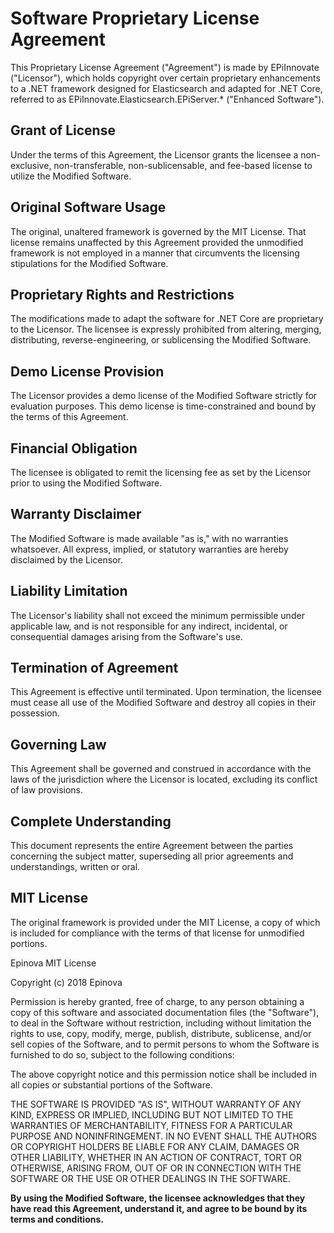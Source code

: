 # Software Proprietary License Agreement

This Proprietary License Agreement ("Agreement") is made by EPiInnovate ("Licensor"), which holds copyright over certain proprietary enhancements to a .NET framework designed for Elasticsearch and adapted for .NET Core, referred to as EPiInnovate.Elasticsearch.EPiServer.* ("Enhanced Software").

## Grant of License

Under the terms of this Agreement, the Licensor grants the licensee a non-exclusive, non-transferable, non-sublicensable, and fee-based license to utilize the Modified Software.

## Original Software Usage

The original, unaltered framework is governed by the MIT License. That license remains unaffected by this Agreement provided the unmodified framework is not employed in a manner that circumvents the licensing stipulations for the Modified Software.

## Proprietary Rights and Restrictions

The modifications made to adapt the software for .NET Core are proprietary to the Licensor. The licensee is expressly prohibited from altering, merging, distributing, reverse-engineering, or sublicensing the Modified Software.

## Demo License Provision

The Licensor provides a demo license of the Modified Software strictly for evaluation purposes. This demo license is time-constrained and bound by the terms of this Agreement.

## Financial Obligation

The licensee is obligated to remit the licensing fee as set by the Licensor prior to using the Modified Software.

## Warranty Disclaimer

The Modified Software is made available "as is," with no warranties whatsoever. All express, implied, or statutory warranties are hereby disclaimed by the Licensor.

## Liability Limitation

The Licensor's liability shall not exceed the minimum permissible under applicable law, and is not responsible for any indirect, incidental, or consequential damages arising from the Software's use.

## Termination of Agreement

This Agreement is effective until terminated. Upon termination, the licensee must cease all use of the Modified Software and destroy all copies in their possession.

## Governing Law

This Agreement shall be governed and construed in accordance with the laws of the jurisdiction where the Licensor is located, excluding its conflict of law provisions.

## Complete Understanding

This document represents the entire Agreement between the parties concerning the subject matter, superseding all prior agreements and understandings, written or oral.

## MIT License

The original framework is provided under the MIT License, a copy of which is included for compliance with the terms of that license for unmodified portions.

Epinova MIT License

Copyright (c) 2018 Epinova

Permission is hereby granted, free of charge, to any person obtaining a copy of this software and associated documentation files (the "Software"), to deal in the Software without restriction, including without limitation the rights to use, copy, modify, merge, publish, distribute, sublicense, and/or sell copies of the Software, and to permit persons to whom the Software is furnished to do so, subject to the following conditions:

The above copyright notice and this permission notice shall be included in all copies or substantial portions of the Software.

THE SOFTWARE IS PROVIDED "AS IS", WITHOUT WARRANTY OF ANY KIND, EXPRESS OR IMPLIED, INCLUDING BUT NOT LIMITED TO THE WARRANTIES OF MERCHANTABILITY, FITNESS FOR A PARTICULAR PURPOSE AND NONINFRINGEMENT. IN NO EVENT SHALL THE AUTHORS OR COPYRIGHT HOLDERS BE LIABLE FOR ANY CLAIM, DAMAGES OR OTHER LIABILITY, WHETHER IN AN ACTION OF CONTRACT, TORT OR OTHERWISE, ARISING FROM, OUT OF OR IN CONNECTION WITH THE SOFTWARE OR THE USE OR OTHER DEALINGS IN THE SOFTWARE.

**By using the Modified Software, the licensee acknowledges that they have read this Agreement, understand it, and agree to be bound by its terms and conditions.**
